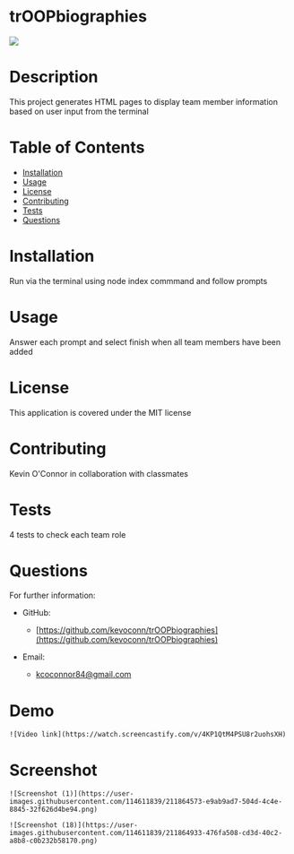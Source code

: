 # trOOPbiographies

  <img src="https://img.shields.io/badge/license-MIT-green.svg">

  # Description 
  This project generates HTML pages to display team member information based on user input from the terminal
  # Table of Contents 
  * [Installation](#installation)
  * [Usage](#usage)
  * [License](#license)
  * [Contributing](#contributing)
  * [Tests](#tests)
  * [Questions](#questions)
  # Installation 
  Run via the terminal using node index commmand and follow prompts
  # Usage 
  Answer each prompt and select finish when all team members have been added
   # License
This application is covered under the MIT license
  # Contributing 
  Kevin O'Connor in collaboration with classmates 
  # Tests 
  4 tests to check each team role
  # Questions 
  For further information:
 
  * GitHub:
    * [https://github.com/kevoconn/trOOPbiographies](https://github.com/kevoconn/trOOPbiographies)
 
  * Email:
    * kcoconnor84@gmail.com

# Demo

    ![Video link](https://watch.screencastify.com/v/4KP1QtM4PSU8r2uohsXH)


# Screenshot

    ![Screenshot (1)](https://user-images.githubusercontent.com/114611839/211864573-e9ab9ad7-504d-4c4e-8845-32f626d4be94.png)
    
    ![Screenshot (18)](https://user-images.githubusercontent.com/114611839/211864933-476fa508-cd3d-40c2-a8b8-c0b232b58170.png)



